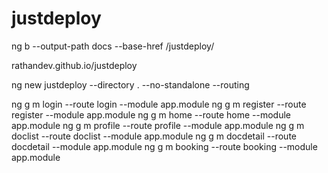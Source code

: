 # justdeploy

ng b --output-path docs --base-href /justdeploy/

rathandev.github.io/justdeploy

ng new justdeploy --directory . --no-standalone --routing 

ng g m login --route login --module app.module
ng g m register --route register --module app.module
ng g m home --route home --module app.module
ng g m profile --route profile --module app.module
ng g m doclist --route doclist --module app.module
ng g m docdetail --route docdetail --module app.module
ng g m booking --route booking --module app.module










